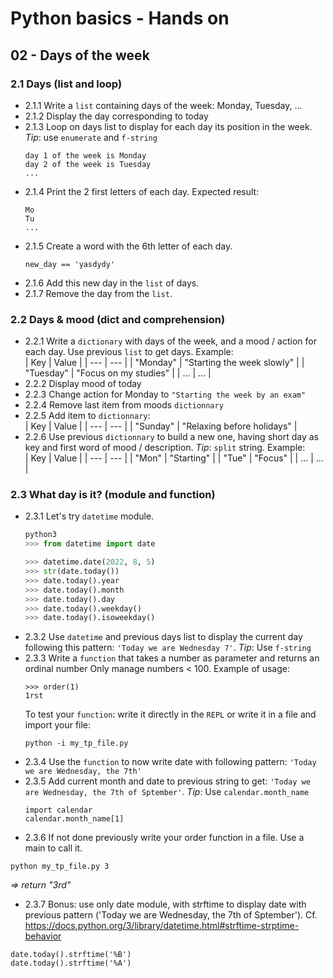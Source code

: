 # Python basics - Hands on

## 02 - Days of the week

### 2.1 Days (list and loop)

- 2.1.1 Write a ```list``` containing days of the week: Monday, Tuesday, ...
- 2.1.2 Display the day corresponding to today
- 2.1.3 Loop on days list to display for each day its position in the week. _Tip_: use ```enumerate``` and ```f-string```
  ```
  day 1 of the week is Monday
  day 2 of the week is Tuesday
  ...
  ```
- 2.1.4 Print the 2 first letters of each day. Expected result:  
  ```
  Mo
  Tu
  ...
  ```
- 2.1.5 Create a word with the 6th letter of each day.  
  ```
  new_day == 'yasdydy'
  ```
- 2.1.6 Add this new day in the ```list``` of days.  
- 2.1.7 Remove the day from the ```list```.  

### 2.2 Days & mood (dict and comprehension)

- 2.2.1 Write a ```dictionary``` with days of the week, and a mood / action for each day. Use previous ```list``` to get days. Example:  
  | Key | Value |
  | --- | --- |
  | "Monday" | "Starting the week slowly" |
  | "Tuesday" | "Focus on my studies" |
  | ... | ... |
- 2.2.2 Display mood of today
- 2.2.3 Change action for Monday to ```"Starting the week by an exam"```
- 2.2.4 Remove last item from moods ```dictionnary```
- 2.2.5 Add item to ```dictionnary```:  
  | Key | Value |
  | --- | --- |
  | "Sunday" | "Relaxing before holidays" |  
- 2.2.6 Use previous ```dictionnary``` to build a new one, having short day as key and first word of mood / description. _Tip_: ```split``` string. Example:  
  | Key | Value |
  | --- | --- |
  | "Mon" | "Starting" |
  | "Tue" | "Focus" |
  | ... | ... |

### 2.3 What day is it? (module and function)

- 2.3.1 Let's try ```datetime``` module.  
  ```python
  python3
  >>> from datetime import date

  >>> datetime.date(2022, 8, 5)
  >>> str(date.today())
  >>> date.today().year
  >>> date.today().month
  >>> date.today().day
  >>> date.today().weekday()
  >>> date.today().isoweekday()
  ```
- 2.3.2 Use ```datetime``` and previous days list to display the current day following this pattern: ```'Today we are Wednesday 7'```. _Tip_: Use ```f-string```
- 2.3.3 Write a ```function``` that takes a number as parameter and returns an ordinal number
  Only manage numbers < 100. Example of usage:  
  ```
  >>> order(1)
  1rst
  ```
  To test your ```function```: write it directly in the ```REPL``` or write it in a file and import your file:
  ```
  python -i my_tp_file.py
  ```
- 2.3.4 Use the ```function``` to now write date with following pattern: ```'Today we are Wednesday, the 7th'```
- 2.3.5 Add current month and date to previous string to get: ```'Today we are Wednesday, the 7th of Sptember'```.  _Tip_: Use ```calendar.month_name```
  ```
  import calendar
  calendar.month_name[1]
  ``` 
- 2.3.6 If not done previously write your order function in a file. 
Use a main to call it.  
```
python my_tp_file.py 3
```
_=> return "3rd"_
- 2.3.7  Bonus: use only date module, with strftime to display date with previous pattern ('Today we are Wednesday, the 7th of Sptember'). Cf. https://docs.python.org/3/library/datetime.html#strftime-strptime-behavior
```
date.today().strftime('%B')
date.today().strftime('%A')
``` 